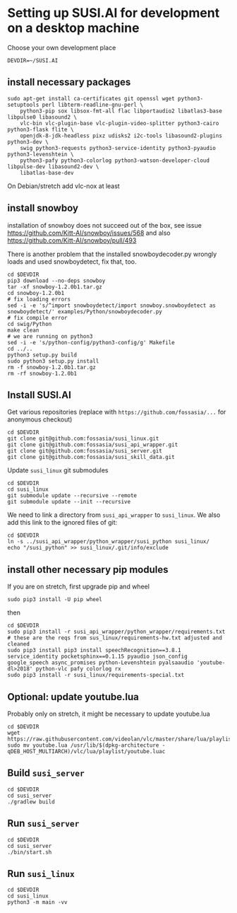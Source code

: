 
Setting up SUSI.AI for development on a desktop machine
=======================================================

Choose your own development place
```
DEVDIR=~/SUSI.AI
```

install necessary packages
--------------------------

```
sudo apt-get install ca-certificates git openssl wget python3-setuptools perl libterm-readline-gnu-perl \
	python3-pip sox libsox-fmt-all flac libportaudio2 libatlas3-base libpulse0 libasound2 \
	vlc-bin vlc-plugin-base vlc-plugin-video-splitter python3-cairo python3-flask flite \
	openjdk-8-jdk-headless pixz udisks2 i2c-tools libasound2-plugins python3-dev \
	swig python3-requests python3-service-identity python3-pyaudio python3-levenshtein \
	python3-pafy python3-colorlog python3-watson-developer-cloud libpulse-dev libasound2-dev \
	libatlas-base-dev
```

On Debian/stretch add vlc-nox at least


install snowboy
---------------

installation of snowboy does not succeed out of the box, see
issue https://github.com/Kitt-AI/snowboy/issues/568 and also
https://github.com/Kitt-AI/snowboy/pull/493

There is another problem that the installed snowboydecoder.py wrongly loads
and used snowboydetect, fix that, too.

```
cd $DEVDIR
pip3 download --no-deps snowboy
tar -xf snowboy-1.2.0b1.tar.gz
cd snowboy-1.2.0b1
# fix loading errors
sed -i -e 's/^import snowboydetect/import snowboy.snowboydetect as snowboydetect/' examples/Python/snowboydecoder.py
# fix compile error
cd swig/Python
make clean
# we are running on python3
sed -i -e 's/python-config/python3-config/g' Makefile
cd ../..
python3 setup.py build
sudo python3 setup.py install
rm -f snowboy-1.2.0b1.tar.gz
rm -rf snowboy-1.2.0b1
```


Install SUSI.AI
---------------

Get various repositories (replace with `https://github.com/fossasia/...` for anonymous checkout)
```
cd $DEVDIR
git clone git@github.com:fossasia/susi_linux.git
git clone git@github.com:fossasia/susi_api_wrapper.git
git clone git@github.com:fossasia/susi_server.git
git clone git@github.com:fossasia/susi_skill_data.git
```

Update `susi_linux` git submodules
```
cd $DEVDIR
cd susi_linux
git submodule update --recursive --remote
git submodule update --init --recursive
```

We need to link a directory from `susi_api_wrapper` to `susi_linux`.
We also add this link to the ignored files of git:
```
cd $DEVDIR
ln -s ../susi_api_wrapper/python_wrapper/susi_python susi_linux/
echo "/susi_python" >> susi_linux/.git/info/exclude
```

install other necessary pip modules
-----------------------------------
If you are on stretch, first upgrade pip and wheel
```
sudo pip3 install -U pip wheel
```

then
```
cd $DEVDIR
sudo pip3 install -r susi_api_wrapper/python_wrapper/requirements.txt
# these are the reqs from sus_linux/requirements-hw.txt adjusted and cleaned
sudo pip3 install pip3 install speechRecognition==3.8.1 service_identity pocketsphinx==0.1.15 pyaudio json_config google_speech async_promises python-Levenshtein pyalsaaudio 'youtube-dl>2018' python-vlc pafy colorlog rx
sudo pip3 install -r susi_linux/requirements-special.txt
```


Optional: update youtube.lua
----------------------------
Probably only on stretch, it might be necessary to update youtube.lua
```
cd $DEVDIR
wget https://raw.githubusercontent.com/videolan/vlc/master/share/lua/playlist/youtube.lua
sudo mv youtube.lua /usr/lib/$(dpkg-architecture -qDEB_HOST_MULTIARCH)/vlc/lua/playlist/youtube.luac
```


Build `susi_server`
-------------------
```
cd $DEVDIR
cd susi_server
./gradlew build
```

Run `susi_server`
-----------------
```
cd $DEVDIR
cd susi_server
./bin/start.sh
```

Run `susi_linux`
----------------
```
cd $DEVDIR
cd susi_linux
python3 -m main -vv
```

